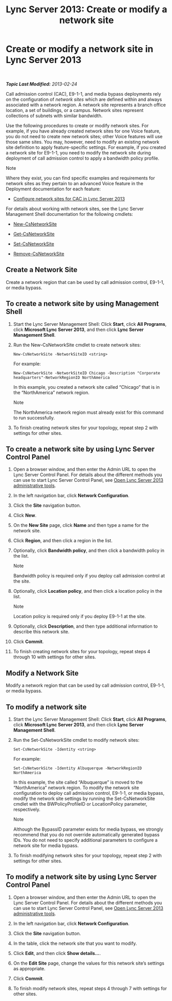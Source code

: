 ﻿---
title: 'Lync Server 2013: Create or modify a network site'
TOCTitle: Create or modify a network site
ms:assetid: 14e24856-9996-4da4-9f31-300940bdf5aa
ms:mtpsurl: https://technet.microsoft.com/en-us/library/Gg398218(v=OCS.15)
ms:contentKeyID: 48183488
ms.date: 07/23/2014
mtps_version: v=OCS.15
---

<div data-xmlns="http://www.w3.org/1999/xhtml">

<div class="topic" data-xmlns="http://www.w3.org/1999/xhtml" data-msxsl="urn:schemas-microsoft-com:xslt" data-cs="http://msdn.microsoft.com/en-us/">

<div data-asp="http://msdn2.microsoft.com/asp">

# Create or modify a network site in Lync Server 2013

</div>

<div id="mainSection">

<div id="mainBody">

<span> </span>

_**Topic Last Modified:** 2013-02-24_

Call admission control (CAC), E9-1-1, and media bypass deployments rely on the configuration of *network sites* which are defined within and always associated with a network region. A network site represents a branch office location, a set of buildings, or a campus. Network sites represent collections of subnets with similar bandwidth.

Use the following procedures to create or modify network sites. For example, if you have already created network sites for one Voice feature, you do not need to create new network sites; other Voice features will use those same sites. You may, however, need to modify an existing network site definition to apply feature-specific settings. For example, if you created a network site for E9-1-1, you need to modify the network site during deployment of call admission control to apply a bandwidth policy profile.

<div>


> [!NOTE]  
> Where they exist, you can find specific examples and requirements for network sites as they pertain to an advanced Voice feature in the Deployment documentation for each feature: 
> <UL>
> <LI>
> <P><A href="lync-server-2013-configure-network-sites-for-cac.md">Configure network sites for CAC in Lync Server 2013</A></P></LI></UL>



</div>

For details about working with network sites, see the Lync Server Management Shell documentation for the following cmdlets:

  - [New-CsNetworkSite](https://docs.microsoft.com/powershell/module/skype/New-CsNetworkSite)

  - [Get-CsNetworkSite](https://docs.microsoft.com/powershell/module/skype/Get-CsNetworkSite)

  - [Set-CsNetworkSite](https://docs.microsoft.com/powershell/module/skype/Set-CsNetworkSite)

  - [Remove-CsNetworkSite](https://docs.microsoft.com/powershell/module/skype/Remove-CsNetworkSite)

<div>

## Create a Network Site

Create a network region that can be used by call admission control, E9-1-1, or media bypass.

<div>

## To create a network site by using Management Shell

1.  Start the Lync Server Management Shell: Click **Start**, click **All Programs**, click **Microsoft Lync Server 2013**, and then click **Lync Server Management Shell**.

2.  Run the New-CsNetworkSite cmdlet to create network sites:
    
        New-CsNetworkSite -NetworkSiteID <string>
    
    For example:
    
        New-CsNetworkSite -NetworkSiteID Chicago -Description "Corporate headquarters"-NetworkRegionID NorthAmerica
    
    In this example, you created a network site called “Chicago” that is in the “NorthAmerica” network region.
    
    <div>
    

    > [!NOTE]  
    > The NorthAmerica network region must already exist for this command to run successfully.

    
    </div>

3.  To finish creating network sites for your topology, repeat step 2 with settings for other sites.

</div>

<div>

## To create a network site by using Lync Server Control Panel

1.  Open a browser window, and then enter the Admin URL to open the Lync Server Control Panel. For details about the different methods you can use to start Lync Server Control Panel, see [Open Lync Server 2013 administrative tools](lync-server-2013-open-lync-server-administrative-tools.md).

2.  In the left navigation bar, click **Network Configuration**.

3.  Click the **Site** navigation button.

4.  Click **New**.

5.  On the **New Site** page, click **Name** and then type a name for the network site.

6.  Click **Region**, and then click a region in the list.

7.  Optionally, click **Bandwidth policy**, and then click a bandwidth policy in the list.
    
    <div>
    

    > [!NOTE]  
    > Bandwidth policy is required only if you deploy call admission control at the site.

    
    </div>

8.  Optionally, click **Location policy**, and then click a location policy in the list.
    
    <div>
    

    > [!NOTE]  
    > Location policy is required only if you deploy E9-1-1 at the site.

    
    </div>

9.  Optionally, click **Description**, and then type additional information to describe this network site.

10. Click **Commit**.

11. To finish creating network sites for your topology, repeat steps 4 through 10 with settings for other sites.

</div>

</div>

<div>

## Modify a Network Site

Modify a network region that can be used by call admission control, E9-1-1, or media bypass.

<div>

## To modify a network site

1.  Start the Lync Server Management Shell: Click **Start**, click **All Programs**, click **Microsoft Lync Server 2013**, and then click **Lync Server Management Shell**.

2.  Run the Set-CsNetworkSite cmdlet to modify network sites:
    
        Set-CsNetworkSite -Identity <string>
    
    For example:
    
        Set-CsNetworkSite -Identity Albuquerque -NetworkRegionID NorthAmerica
    
    In this example, the site called “Albuquerque” is moved to the “NorthAmerica” network region. To modify the network site configuration to deploy call admission control, E9-1-1, or media bypass, modify the network site settings by running the Set-CsNetworkSite cmdlet with the BWPolicyProfileID or LocationPolicy parameter, respectively.
    
    <div>
    

    > [!NOTE]  
    > Although the BypassID parameter exists for media bypass, we strongly recommend that you do not override automatically generated bypass IDs. You do not need to specify additional parameters to configure a network site for media bypass.

    
    </div>

3.  To finish modifying network sites for your topology, repeat step 2 with settings for other sites.

</div>

<div>

## To modify a network site by using Lync Server Control Panel

1.  Open a browser window, and then enter the Admin URL to open the Lync Server Control Panel. For details about the different methods you can use to start Lync Server Control Panel, see [Open Lync Server 2013 administrative tools](lync-server-2013-open-lync-server-administrative-tools.md).

2.  In the left navigation bar, click **Network Configuration**.

3.  Click the **Site** navigation button.

4.  In the table, click the network site that you want to modify.

5.  Click **Edit**, and then click **Show details…**.

6.  On the **Edit Site** page, change the values for this network site’s settings as appropriate.

7.  Click **Commit**.

8.  To finish modify network sites, repeat steps 4 through 7 with settings for other sites.

</div>

</div>

</div>

<span> </span>

</div>

</div>

</div>

